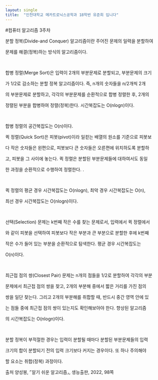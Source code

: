 ```yaml
---
layout: single
title:  "인천대학교 메카트로닉스공학과 18학번 유준희 입니다"
---
```


#컴퓨터 알고리즘 3주차



 분할 정복(Divide-and Conquer) 알고리즘이란 주어진 문제의 일력을 분할하여

문제를 해결(정복)하는 방식의 알고리즘이다.

​    

합병 정렬(Merge Sort)은 입력이 2개의 부분문제로 분할되고, 부분문제의 크기

가 1/2로 감소하는 분할 정복 알고리즘이다. 즉, n개의 숫자들을 n/2개씩 2개

의 부분문제로 분할하고, 각각의 부분문제를 순환적으로 합병 정렬한 후, 2개의

정렬된 부분을 합병하여 정렬(정복)한다. 시간복잡도는 O(nlogn)이다.

​    

합병 정렬의 공간복잡도는 O(n)이다.

 

퀵 정렬(Quick Sort)은 피봇(pivot)이라 일컫는 배열의 원소를 기준으로 피봇보

다 작은 숫자들은 왼편으로, 피봇보다 큰 숫자들은 오른편에 위치하도록 분할하

고, 피봇을 그 사이에 놓는다. 퀵 정렬은 분할된 부분문제들에 대하여서도 동일

한 과정을 순환적으로 수행하여 정렬한다. .

​    

퀵 정렬의 평균 경우 시간복잡도는 O(nlogn), 최악 경우 시간복잡도는 O(n),

최선 경우 시간복잡도는 O(nlogn)이다.

​    

선택(Selection) 문제는 k번째 작은 수를 찾는 문제로서, 입력에서 퀵 정렬에서

와 같이 피봇을 선택하여 피봇보다 작은 부분과 큰 부분으로 분할한 후에 k번째

작은 수가 들어 있는 부분을 순환적으로 탐색한다. 평균 경우 시간복잡도는

O(n)이다.

​    

최근접 점의 쌍(Closest Pair) 문제는 n개의 점들을 1/2로 분할하여 각각의 부분

문제에서 최근접 점의 쌍을 찾고, 2개의 부분해 중에서 짧은 거리를 가진 점의

쌍을 일단 찾는다. 그리고 2개의 부분해를 취합할 때, 반드시 중간 영역 안에 있

는 점들 중에 최근접 점의 쌍이 있는지도 확인해보아야 한다. 향상된 알고리즘

의 시간복잡도는 O(nlogn)이다.

​    

분할 정복이 부적절한 경우는 입력이 분할될 때마다 분할된 부분문제들의 입력

크기의 합이 분할되기 전의 입력 크기보다 커지는 경우이다. 또 하나 주의해야

할 요소는 취합(정복) 과정이다.

출처  양성봉, ⌜알기 쉬운 알고리즘⌟, 생능출판, 2022, 98쪽
